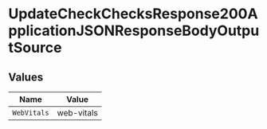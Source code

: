 # UpdateCheckChecksResponse200ApplicationJSONResponseBodyOutputSource


## Values

| Name        | Value       |
| ----------- | ----------- |
| `WebVitals` | web-vitals  |